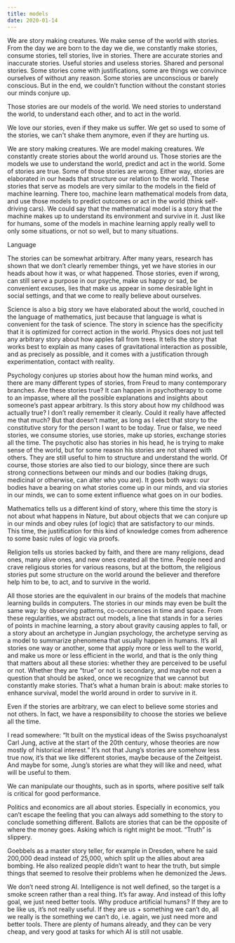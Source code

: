 ```yaml
---
title: models
date: 2020-01-14
---
```

We are story making creatures. We make sense of the world with stories. From the day we are born to the day we die, we constantly make stories, consume stories, tell stories, live in stories. There are accurate stories and inaccurate stories. Useful stories and useless stories. Shared and personal stories. Some stories come with justifications, some are things we convince ourselves of without any reason. Some stories are unconscious or barely conscious. But in the end, we couldn't function without the constant stories our minds conjure up. 

Those stories are our models of the world. We need stories to understand the world, to understand each other, and to act in the world. 

We love our stories, even if they make us suffer. We get so used to some of the stories, we can't shake them anymore, even if they are hurting us. 

We are story making creatures. We are model making creatures. We constantly create stories about the world around us. Those stories are the models we use to understand the world, predict and act in the world. Some of stories are true. Some of those stories are wrong. Either way, stories are elaborated in our heads that structure our relation to the world. These stories that serve as models are very similar to the models in the field of machine learning. There too, machine learn mathematical models from data, and use those models to predict outcomes or act in the world (think self-driving cars). We could say that the mathematical model is a story that the machine makes up to understand its environment and survive in it. Just like for humans, some of the models in machine learning apply really well to only some situations, or not so well, but to many situations. 

Language

The stories can be somewhat arbitrary. After many years, research has shown that we don’t clearly remember things, yet we have stories in our heads about how it was, or what happened. Those stories, even if wrong, can still serve a purpose in our psyche, make us happy or sad, be convenient excuses, lies that make us appear in some desirable light in social settings, and that we come to really believe about ourselves. 

Science is also a big story we have elaborated about the world, couched in the language of mathematics, just because that language is what is convenient for the task of science. The story in science has the specificity that it is optimized for correct action in the world. Physics does not just tell any arbitrary story about how apples fall from trees. It tells the story that works best to explain as many cases of gravitational interaction as possible, and as precisely as possible, and it comes with a justification through experimentation, contact with reality. 

Psychology conjures up stories about how the human mind works, and there are many different types of stories, from Freud to many contemporary branches. Are these stories true? It can happen in psychotherapy to come to an impasse, where all the possible explanations and insights about someone’s past appear arbitrary. Is this story about how my childhood was actually true? I don’t really remember it clearly. Could it really have affected me that much? But that doesn’t matter, as long as I elect that story to the constitutive story for the person I want to be today. True or false, we need stories, we consume stories, use stories, make up stories, exchange stories all the time. The psychotic also has stories in his head, he is trying to make sense of the world, but for some reason his stories are not shared with others. They are still useful to him to structure and understand the world. Of course, those stories are also tied to our biology, since there are such strong connections between our minds and our bodies (taking drugs, medicinal or otherwise, can alter who you are). It goes both ways: our bodies have a bearing on what stories come up in our minds, and via stories in our minds, we can to some extent influence what goes on in our bodies. 

Mathematics tells us a different kind of story, where this time the story is not about what happens in Nature, but about objects that we can conjure up in our minds and obey rules (of logic) that are satisfactory to our minds. This time, the justification for this kind of knowledge comes from adherence to some basic rules of logic via proofs. 

Religion tells us stories backed by faith, and there are many religions, dead ones, many alive ones, and new ones created all the time. People need and crave religious stories for various reasons, but at the bottom, the religious stories put some structure on the world around the believer and therefore help him to be, to act, and to survive in the world.

All those stories are the equivalent in our brains of the models that machine learning builds in computers. The stories in our minds may even be built the same way: by observing patterns, co-occurences in time and space. From these regularities, we abstract out models, a line that stands in for a series of points in machine learning, a story about gravity causing apples to fall, or a story about an archetype in Jungian psychology, the archetype serving as a model to summarize phenomena that usually happen in humans. It’s all stories one way or another, some that apply more or less well to the world, and make us more or less efficient in the world, and that is the only thing that matters about all these stories: whether they are perceived to be useful or not. Whether they are “true” or not is secondary, and maybe not even a question that should be asked, once we recognize that we cannot but constantly make stories. That’s what a human brain is about: make stories to enhance survival, model the world around in order to survive in it. 

Even if the stories are arbitrary, we can elect to believe some stories and not others. In fact, we have a responsibility to choose the stories we believe all the time. 

I read somewhere: “It built on the mystical ideas of the Swiss psychoanalyst Carl Jung, active at the start of the 20th century, whose theories are now mostly of historical interest.” It’s not that Jung’s stories are somehow less true now, it’s that we like different stories, maybe because of the Zeitgeist. And maybe for some, Jung’s stories are what they will like and need, what will be useful to them.

We can manipulate our thoughts, such as in sports, where positive self talk is critical for good performance. 

Politics and economics are all about stories. Especially in economics, you can’t escape the feeling that you can always add something to the story to conclude something different. Ballots are stories that can be the opposite of where the money goes. Asking which is right might be moot. “Truth” is slippery.

Goebbels as a master story teller, for example in Dresden, where he said 200,000 dead instead of 25,000, which split up the allies about area bombing. He also realized people didn’t want to hear the truth, but simple things that seemed to resolve their problems when he demonized the Jews.

We don’t need strong AI. Intelligence is not well defined, so the target is a smoke screen rather than a real thing. It’s far away. And instead of this lofty goal, we just need better tools. Why produce artificial humans? If they are to be like us, it’s not really useful. If they are us + something we can’t do, all we really is the something we can’t do, i.e. again, we just need more and better tools. There are plenty of humans already, and they can be very cheap, and very good at tasks for which AI is still not usable. 

